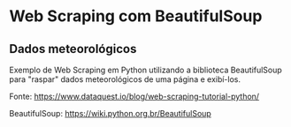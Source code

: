 # Web Scraping com BeautifulSoup
## Dados meteorológicos
Exemplo de Web Scraping em Python utilizando a biblioteca BeautifulSoup para "raspar" dados meteorológicos de uma página e exibí-los.

Fonte:
https://www.dataquest.io/blog/web-scraping-tutorial-python/

BeautifulSoup:
https://wiki.python.org.br/BeautifulSoup
